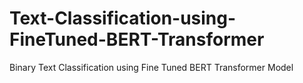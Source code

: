 # Text-Classification-using-FineTuned-BERT-Transformer
Binary Text Classification using Fine Tuned BERT Transformer Model
